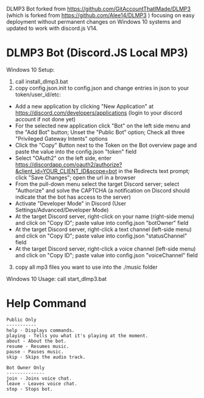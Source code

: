 DLMP3 Bot forked from https://github.com/GitAccountThatIMade/DLMP3 (which is forked from https://github.com/Alee14/DLMP3 ) focusing on easy deployment without permanent changes on Windows 10 systems and updated to work with discord.js V14.

# DLMP3 Bot (Discord.JS Local MP3) 

Windows 10 Setup:
1. call install_dlmp3.bat
2. copy config.json.init to config.json and change entries in json to your token/user_id/etc:
* Add a new application by clicking "New Application" at https://discord.com/developers/applications (login to your discord account if not done yet)
* For the selected new application click "Bot" on the left side menu and the "Add Bot" button; Unset the "Public Bot" option; Check all three "Privileged Gateway Intents" options
* Click the "Copy" Button next to the Token on the Bot overview page and paste the value into the config.json "token" field
* Select "OAuth2" on the left side, enter https://discordapp.com/oauth2/authorize?&client_id=YOUR_CLIENT_ID&scope=bot in the Redirects text prompt; click "Save Changes"; open the url in a browser
* From the pull-down menu select the target Discord server; select "Authorize" and solve the CAPTCHA (a notification on Discord should indicate that the bot has access to the server)
* Activate "Developer Mode" in Discord (User Settings/Advanced/Developer Mode)
* At the target Discord server, right-click on your name (right-side menu) and click on "Copy ID"; paste value into config.json "botOwner" field
* At the target Discord server, right-click a text channel (left-side menu) and click on "Copy ID"; paste value into config.json "statusChannel" field
* At the target Discord server, right-click a voice channel (left-side menu) and click on "Copy ID"; paste value into config.json "voiceChannel" field
3. copy all mp3 files you want to use into the ./music folder

Windows 10 Usage: 
call start_dlmp3.bat

# Help Command
```
Public Only
-----------
help - Displays commands.
playing - Tells you what it's playing at the moment.
about - About the bot.
resume - Resumes music.
pause - Pauses music.
skip - Skips the audio track.

Bot Owner Only
--------------
join - Joins voice chat.
leave - Leaves voice chat.
stop - Stops bot.
```
